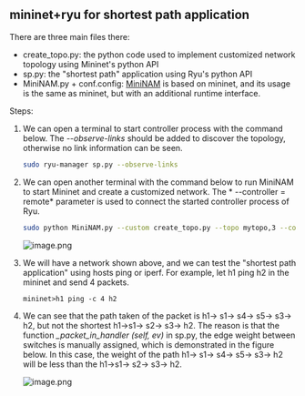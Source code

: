 ## mininet+ryu for shortest path application
There are three main files there:

* create_topo.py: the python code used to implement customized network topology using Mininet's python API
* sp.py: the "shortest path" application using Ryu's python API
* MiniNAM.py + conf.config: [MiniNAM](https://www.ucc.ie/en/misl//research/software/mininam/) is based on mininet, and its usage is the same as mininet, but with an additional runtime interface.


Steps:

1. We can open a terminal to start controller process with the command below. The *--observe-links* should be added to discover the topology, otherwise no link information can be seen.
	
	```bash
	sudo ryu-manager sp.py --observe-links
	```

2. We can open another terminal with the command below to run MiniNAM to start Mininet and create a customized network. The * --controller = remote* parameter is used to connect the started controller process of Ryu.
	
	```bash
	sudo python MiniNAM.py --custom create_topo.py --topo mytopo,3 --controller=remote
	```
	
	![image.png](http://upload-images.jianshu.io/upload_images/3238358-6f0fef16646039e8.png?imageMogr2/auto-orient/strip%7CimageView2/2/w/1240)

3. We will have a network shown above, and we can test the "shortest path application" using hosts ping or iperf. For example,  let h1 ping h2 in the mininet and send 4 packets.
	
	```
	mininet>h1 ping -c 4 h2
	```
4. We can see that the path taken of the packet is h1-> s1-> s4-> s5-> s3-> h2, but not the shortest h1->s1-> s2-> s3-> h2. The reason is that the function *_packet_in_handler (self, ev)* in sp.py, the edge weight between switches is manually assigned, which is demonstrated in the figure below. In this case, the weight of the path h1-> s1-> s4-> s5-> s3-> h2 will be less than the h1->s1-> s2-> s3-> h2.

	![image.png](http://upload-images.jianshu.io/upload_images/3238358-0cddc94dfc1f914e.png?imageMogr2/auto-orient/strip%7CimageView2/2/w/1240)
	
